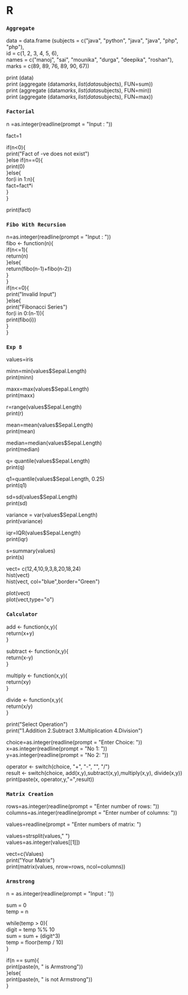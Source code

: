# R

### `Aggregate`
data = data.frame (subjects = c("java", "python", "java", "java", "php", "php"),</br> 
id = c(1, 2, 3, 4, 5, 6), </br> 
names = c("manoj", "sai", "mounika", "durga", "deepika", "roshan"), </br> 
marks = c(89, 89, 76, 89, 90, 67))</br> 

print (data)</br> 
print (aggregate (data$marks, list (data$subjects), FUN=sum))</br> 
print (aggregate (data$marks, list (data$subjects), FUN=min))</br> 
print (aggregate (data$marks, list (data$subjects), FUN=max))</br> 

### `Factorial`
n =as.integer(readline(prompt = "Input : "))</br> 

fact=1</br> 

if(n<0){</br> 
    print("Fact of -ve does not exist")</br> 
}else if(n==0){</br> 
    print(0)</br> 
}else{</br> 
    for(i in 1:n){</br> 
      fact=fact*i</br> 
    }</br> 
}</br> 

print(fact)</br> 

### `Fibo With Recursion`
n=as.integer(readline(prompt = "Input : "))</br>
fibo <- function(n){</br>
  if(n<=1){</br>
    return(n)</br>
  }else{</br>
    return(fibo(n-1)+fibo(n-2))</br>
  }</br>
}</br>
if(n<=0){</br>
  print("Invalid Input")</br>
}else{</br>
  print("Fibonacci Series")</br>
  for(i in 0:(n-1)){</br>
    print(fibo(i))</br>
  }</br>
}</br>

### `Exp 8`
values=iris</br>

minn=min(values$Sepal.Length)</br>
print(minn)</br>

maxx=max(values$Sepal.Length)</br>
print(maxx)</br>

r=range(values$Sepal.Length)</br>
print(r)</br>

mean=mean(values$Sepal.Length)</br>
print(mean)</br>

median=median(values$Sepal.Length)</br>
print(median)</br>

q= quantile(values$Sepal.Length)</br>
print(q)</br>

q1=quantile(values$Sepal.Length, 0.25)</br>
print(q1)</br>

sd=sd(values$Sepal.Length)</br>
print(sd)</br>

variance = var(values$Sepal.Length)</br>
print(variance)</br>

iqr=IQR(values$Sepal.Length)</br>
print(iqr)</br>

s=summary(values)</br>
print(s)</br>

vect= c(12,4,10,9,3,8,20,18,24)</br>
hist(vect)</br>
hist(vect, col="blue",border="Green")</br>

plot(vect)</br>
plot(vect,type="o")</br>

### `Calculator`
add <- function(x,y){</br>
  return(x+y)</br>
}</br>

subtract <- function(x,y){</br>
  return(x-y)</br>
}</br>

multiply <- function(x,y){</br>
  return(xy)</br>
}</br>

divide <- function(x,y){</br>
  return(x/y)</br>
}</br>

print("Select Operation")</br>
print("1.Addition 2.Subtract 3.Multiplication 4.Division")</br>

choice=as.integer(readline(prompt = "Enter Choice: "))</br>
x=as.integer(readline(prompt = "No 1: "))</br>
y=as.integer(readline(prompt = "No 2: "))</br>

operator <- switch(choice, "+", "-", "", "/")</br>
result <- switch(choice, add(x,y),subtract(x,y),multiply(x,y), divide(x,y))</br>
print(paste(x, operator,y,"=",result))</br>

### `Matrix Creation`

rows=as.integer(readline(prompt = "Enter number of rows: "))</br>
columns=as.integer(readline(prompt = "Enter number of columns: "))</br>

values=readline(prompt = "Enter numbers of matrix: ")</br>

values=strsplit(values," ")</br>
values=as.integer(values[[1]])</br>

vect=c(Values)</br>
print("Your Matrix")</br>
print(matrix(values, nrow=rows, ncol=columns))</br>

### `Armstrong`
n = as.integer(readline(prompt = "Input : "))</br>

sum = 0</br>
temp = n</br>

while(temp > 0){</br>
    digit = temp %% 10</br>
    sum = sum + (digit^3)</br>
    temp = floor(temp / 10)</br>
}</br>

if(n == sum){</br>
    print(paste(n, " is Armstrong"))</br>
}else{</br>
    print(paste(n, " is not Armstrong"))</br>
}</br>
